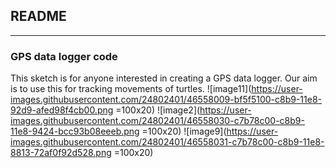 ## README ##
***

### GPS data logger code ###

This sketch is for anyone interested in creating a GPS data logger. Our aim is to use this for tracking movements of turtles.
![image11](https://user-images.githubusercontent.com/24802401/46558009-bf5f5100-c8b9-11e8-92d9-afed98f4cb00.png =100x20)
![image2](https://user-images.githubusercontent.com/24802401/46558030-c7b78c00-c8b9-11e8-9424-bcc93b08eeeb.png =100x20)
![image9](https://user-images.githubusercontent.com/24802401/46558031-c7b78c00-c8b9-11e8-8813-72af0f92d528.png =100x20)


